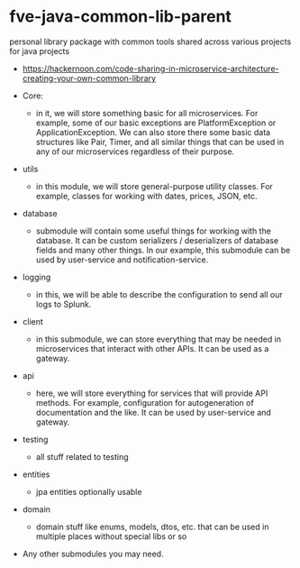 # fve-java-common-lib-parent
personal library package with common tools shared across various projects for java projects

- https://hackernoon.com/code-sharing-in-microservice-architecture-creating-your-own-common-library

- Core:
  - in it, we will store something basic for all microservices. For example, some of our basic exceptions are PlatformException or ApplicationException. We can also store there some basic data structures like Pair, Timer, and all similar things that can be used in any of our microservices regardless of their purpose.
- utils
  - in this module, we will store general-purpose utility classes. For example, classes for working with dates, prices, JSON, etc.
- database 
  - submodule will contain some useful things for working with the database. It can be custom serializers / deserializers of database fields and many other things. In our example, this submodule can be used by user-service and notification-service.
- logging 
  - in this, we will be able to describe the configuration to send all our logs to Splunk.
- client 
  - in this submodule, we can store everything that may be needed in microservices that interact with other APIs. It can be used as a gateway. 
- api 
  - here, we will store everything for services that will provide API methods. For example, configuration for autogeneration of documentation and the like. It can be used by user-service and gateway.
- testing
  - all stuff related to testing
- entities
  - jpa entities optionally usable
- domain
  - domain stuff like enums, models, dtos, etc. that can be used in multiple places without special libs or so
- Any other submodules you may need.
